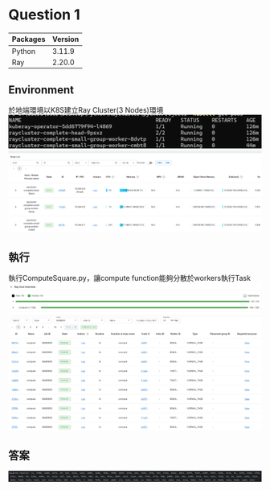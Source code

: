 # Question 1

|Packages|Version|
|---|---|
|Python|3.11.9|
|Ray|2.20.0|
  
## Environment
  於地端環境以K8S建立Ray Cluster(3 Nodes)環境
  ![RayclusterIP](https://github.com/Martinyeh81/RayAIModel/blob/main/RayXSquare/Images/RayIP.png)
  ![RayDashboardIP](https://github.com/Martinyeh81/RayAIModel/blob/main/RayXSquare/Images/RayDashboardIP.png)
## 執行
  執行ComputeSquare.py，讓compute function能夠分散於workers執行Task
  ![Task1](https://github.com/Martinyeh81/RayAIModel/blob/main/RayXSquare/Images/question1task.png)
  ![Task2](https://github.com/Martinyeh81/RayAIModel/blob/main/RayXSquare/Images/question1answer.png)
## 答案
  ![Answer1](https://github.com/Martinyeh81/RayAIModel/blob/main/RayXSquare/Images/question1finalanswer.png)




